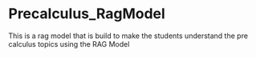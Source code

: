 # Precalculus_RagModel
This is a rag model that is build to make the students understand the pre calculus topics using the RAG Model
